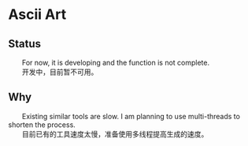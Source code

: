 # Ascii Art #

## Status ##
&emsp;&emsp;For now, it is developing and the function is not complete.  
&emsp;&emsp;开发中，目前暂不可用。

## Why ##
&emsp;&emsp;Existing similar tools are slow. I am planning to use multi-threads to shorten the process.  
&emsp;&emsp;目前已有的工具速度太慢，准备使用多线程提高生成的速度。


